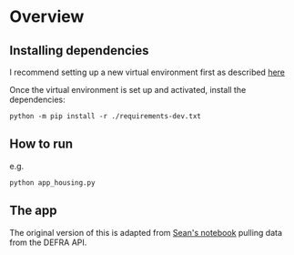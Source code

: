 # Overview

## Installing dependencies

I recommend setting up a new virtual environment first as described [here](https://github.com/IGILtd/IGI.ML.Server?tab=readme-ov-file#virtual-environment)

Once the virtual environment is set up and activated, install the dependencies:

```
python -m pip install -r ./requirements-dev.txt
```

## How to run

e.g.
```
python app_housing.py
```

## The app

The original version of this is adapted from [Sean's notebook](https://martinigiltd.sharepoint.com/:u:/s/Python/EXs9vzp9KG5Lqgqv-NgOG_MB49tyNual4474AfrlRkuBxw?e=KjujWP) pulling data from the DEFRA API.

